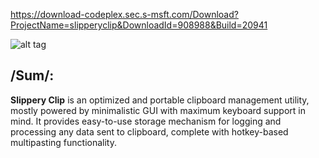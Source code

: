 https://download-codeplex.sec.s-msft.com/Download?ProjectName=slipperyclip&DownloadId=908988&Build=20941

![alt tag](https://raw.github.com/username/projectname/branch/path/to/img.png)

## /Sum/:
**Slippery Clip** is an optimized and portable clipboard management utility, mostly powered by minimalistic GUI with maximum keyboard support in mind. It provides easy-to-use storage mechanism for logging and processing any data sent to clipboard, complete with hotkey-based multipasting functionality.


